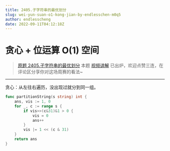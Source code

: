 ```yaml
---
title: 2405.子字符串的最优划分
slug: wei-yun-suan-o1-kong-jian-by-endlesschen-m0q5
author: endlesscheng
date: 2022-09-11T04:12:18Z
---
```

# 贪心 + 位运算 O(1) 空间
 
> [原题 2405.子字符串的最优划分](https://leetcode.cn/problems/optimal-partition-of-string)
本题 [视频讲解](https://www.bilibili.com/video/BV1it4y1L7kL) 已出炉，欢迎点赞三连，在评论区分享你对这场周赛的看法~
 
---

贪心：从左往右遍历，没出现过就分到同一组。

```go
func partitionString(s string) int {
	ans, vis := 1, 0
	for _, c := range s {
		if vis>>(c&31)&1 > 0 {
			vis = 0
			ans++
		}
		vis |= 1 << (c & 31)
	}
	return ans
}
```

